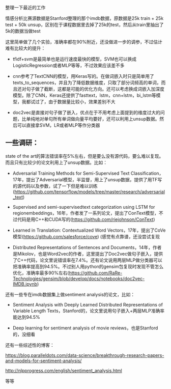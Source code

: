 整理一下最近的工作

情感分析比赛源数据是Stanford整理的那个imdb数据，原数据是25k train + 25k test + 50k unsup，区别在于课程数据里去掉了25k的test，然后从train里抽出了5k的数据当做test

这里简单做了几个实验，准确率都在90%附近，还没做进一步的调参，不过估计难有比较大的提升：

- tfidf+svm是最简单也是运行速度最快的模型，SVM也可以换成LogisticRegression或者MLP等等，不过效果应该差不多

- cnn参考了TextCNN的模型，用Keras写的。在做词嵌入时只是简单用了texts_to_sequences，并且为了降低数据维度，只取了部分词频高的单词，而且还对句子做了截断，这都是可能的优化方向。还可以考虑换成词嵌入加深度模型。除了CNN，Keras还提供了fasttext，lstm，cnn+lstm，bi_lstm等模型，我都试过了，由于数据量比较小，效果差别不大

- doc2vec是直接对句子做了嵌入，优点在于不用考虑上面提到的维度过大的问题，比单纯地对单句所有单词做向量平均要好，还可以利用上unsup数据。然后可以直接拿SVM，LR或者MLP等作分类器

## 一些调研：

state of the art的算法错误率在5%左右，但是要么没有源代码，要么难以复现。而且只有比较少的论文利用上了unsup数据。比如：

- Adversarial Training Methods for Semi-Supervised Text Classification，17年，提出了Adversarial模型，半监督，用上了unsup数据，提供了用TF写的源代码以及参数，试了一下但是难以训练(https://github.com/tensorflow/models/tree/master/research/adversarial_text)

- Supervised and semi-supervisedtext categorization using LSTM for regionembeddings，16年，作者发了一系列论文，提出了ConText模型，不过代码是用C++和CUDA写的(https://github.com/riejohnson/ConText)

- Learned in Translation: Contextualized Word Vectors，17年，提出了CoVe模型(https://github.com/salesforce/cove) (感觉有点靠谱，还没尝试复现

- Distributed Representations of Sentences and Documents，14年，作者是Mikolov，也是Word2vec的作者，这里提出了Doc2vec做句子嵌入，提供了C++代码，论文里说错误率在7.4%。还有论文说用两层MLP做分类器可以把准确率提高到94.5%。不过别人用python的gensim包复现时发现不管怎么优化，准确率最多90%左右(https://github.com/RaRe-Technologies/gensim/blob/develop/docs/notebooks/doc2vec-IMDB.ipynb)

还有一些专在imdb数据集上做sentiment analysis的论文，比如：

- Sentiment Analysis with Deeply Learned Distributed Representations of Variable Length Texts，Stanford的，论文里说用句子嵌入+两层MLP准确率能达到94.5%

- Deep learning for sentiment analysis of movie reviews，也是Stanford的，没细看

还有一些综述性的博客：

https://blog.paralleldots.com/data-science/breakthrough-research-papers-and-models-for-sentiment-analysis/

http://nlpprogress.com/english/sentiment_analysis.html

等等

